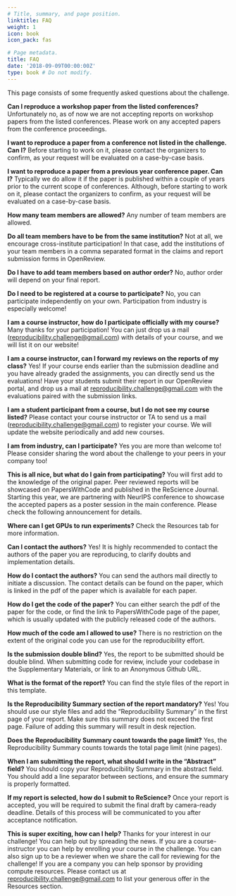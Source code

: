 ```yaml
---
# Title, summary, and page position.
linktitle: FAQ
weight: 1
icon: book
icon_pack: fas

# Page metadata.
title: FAQ
date: '2018-09-09T00:00:00Z'
type: book # Do not modify.
---
```


This page consists of some frequently asked questions about the challenge.

**Can I reproduce a workshop paper from the listed conferences?**
Unfortunately no, as of now we are not accepting reports on workshop papers from the listed conferences. Please work on any accepted papers from the conference proceedings.

**I want to reproduce a paper from a conference not listed in the challenge. Can I?**
Before starting to work on it, please contact the organizers to confirm, as your request will be evaluated on a case-by-case basis.

**I want to reproduce a paper from a previous year conference paper. Can I?**
Typically we do allow it if the paper is published within a couple of years prior to the current scope of conferences. Although, before starting to work on it, please contact the organizers to confirm, as your request will be evaluated on a case-by-case basis.

**How many team members are allowed?**
Any number of team members are allowed.

**Do all team members have to be from the same institution?**
Not at all, we encourage cross-institute participation! In that case, add the institutions of your team members in a comma separated format in the claims and report submission forms in OpenReview.

**Do I have to add team members based on author order?**
No, author order will depend on your final report.

**Do I need to be registered at a course to participate?**
No, you can participate independently on your own. Participation from industry is especially welcome!

**I am a course instructor, how do I participate officially with my course?**
Many thanks for your participation! You can just drop us a mail (reproducibility.challenge@gmail.com) with details of your course, and we will list it on our website!

**I am a course instructor, can I forward my reviews on the reports of my class?**
Yes! If your course ends earlier than the submission deadline and you have already graded the assignments, you can directly send us the evaluations! Have your students submit their report in our OpenReview portal, and drop us a mail at reproducibility.challenge@gmail.com with the evaluations paired with the submission links.

**I am a student participant from a course, but I do not see my course listed?**
Please contact your course instructor or TA to send us a mail (reproducibility.challenge@gmail.com) to register your course. We will update the website periodically and add new courses.

**I am from industry, can I participate?**
Yes you are more than welcome to! Please consider sharing the word about the challenge to your peers in your company too!

**This is all nice, but what do I gain from participating?**
You will first add to the knowledge of the original paper. Peer reviewed reports will be showcased on PapersWithCode and published in the ReScience Journal. Starting this year, we are partnering with NeurIPS conference to showcase the accepted papers as a poster session in the main conference. Please check the following announcement for details.

**Where can I get GPUs to run experiments?**
Check the Resources tab for more information.

**Can I contact the authors?**
Yes! It is highly recommended to contact the authors of the paper you are reproducing, to clarify doubts and implementation details.

**How do I contact the authors?**
You can send the authors mail directly to initiate a discussion. The contact details can be found on the paper, which is linked in the pdf of the paper which is available for each paper.

**How do I get the code of the paper?**
You can either search the pdf of the paper for the code, or find the link to PapersWithCode page of the paper, which is usually updated with the publicly released code of the authors.

**How much of the code am I allowed to use?**
There is no restriction on the extent of the original code you can use for the reproducibility effort.

**Is the submission double blind?**
Yes, the report to be submitted should be double blind. When submitting code for review, include your codebase in the Supplementary Materials, or link to an Anonymous Github URL.

**What is the format of the report?**
You can find the style files of the report in this template.

**Is the Reproducibility Summary section of the report mandatory?**
Yes! You should use our style files and add the “Reproducibility Summary” in the first page of your report. Make sure this summary does not exceed the first page. Failure of adding this summary will result in desk rejection.

**Does the Reproducibility Summary count towards the page limit?**
Yes, the Reproducibility Summary counts towards the total page limit (nine pages).

**When I am submitting the report, what should I write in the “Abstract” field?**
You should copy your Reproducibility Summary in the abstract field. You should add a line separator between sections, and ensure the summary is properly formatted.

**If my report is selected, how do I submit to ReScience?**
Once your report is accepted, you will be required to submit the final draft by camera-ready deadline. Details of this process will be communicated to you after acceptance notification.

**This is super exciting, how can I help?**
Thanks for your interest in our challenge! You can help out by spreading the news. If you are a course-instructor you can help by enrolling your course in the challenge. You can also sign up to be a reviewer when we share the call for reviewing for the challenge! If you are a company you can help sponsor by providing compute resources. Please contact us at reproducibility.challenge@gmail.com to list your generous offer in the Resources section.

